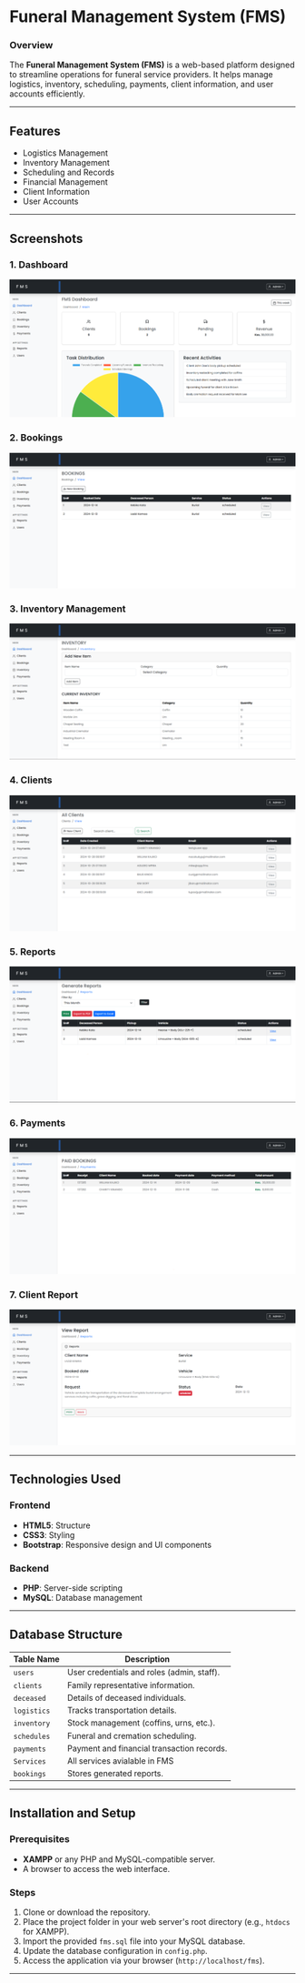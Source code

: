 # Funeral Management System (FMS)

### Overview
The **Funeral Management System (FMS)** is a web-based platform designed to streamline operations for funeral service providers. It helps manage logistics, inventory, scheduling, payments, client information, and user accounts efficiently.

---

## Features

- Logistics Management
- Inventory Management
- Scheduling and Records
- Financial Management
- Client Information
- User Accounts

---


## Screenshots

### 1. Dashboard
![Dashboard](img/dashboard.png)

### 2. Bookings
![Booking Form](img/bookings.png)

### 3. Inventory Management
![Inventory Management](img/inventory.png)

### 4. Clients
![Client Records](img/clients.png)

### 5. Reports
![Server Records](img/reports.png)

### 6. Payments
![Payments](img/payment.png)

### 7. Client Report
![Client Report](img/client-report.png)

---


## Technologies Used

### Frontend
- **HTML5**: Structure
- **CSS3**: Styling
- **Bootstrap**: Responsive design and UI components

### Backend
- **PHP**: Server-side scripting
- **MySQL**: Database management

---

## Database Structure
| Table Name         | Description                                     |
|--------------------|-------------------------------------------------|
| `users`            | User credentials and roles (admin, staff).      |
| `clients`          | Family representative information.              |
| `deceased`         | Details of deceased individuals.                |
| `logistics`        | Tracks transportation details.                  |
| `inventory`        | Stock management (coffins, urns, etc.).         |
| `schedules`        | Funeral and cremation scheduling.               |
| `payments`         | Payment and financial transaction records.      |
| `Services`         | All services avialable in FMS                   |
| `bookings`         | Stores generated reports.                       |

---

## Installation and Setup

### Prerequisites
- **XAMPP** or any PHP and MySQL-compatible server.
- A browser to access the web interface.

### Steps
1. Clone or download the repository.
2. Place the project folder in your web server's root directory (e.g., `htdocs` for XAMPP).
3. Import the provided `fms.sql` file into your MySQL database.
4. Update the database configuration in `config.php`.
5. Access the application via your browser (`http://localhost/fms`).

---